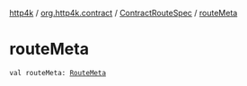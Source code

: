 [http4k](../../index.md) / [org.http4k.contract](../index.md) / [ContractRouteSpec](index.md) / [routeMeta](./route-meta.md)

# routeMeta

`val routeMeta: `[`RouteMeta`](../-route-meta/index.md)